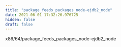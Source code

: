 ```yaml
---
title: "package_feeds_packages_node-ejdb2_node"
date: 2021-06-01 17:32:26.976725
hidden: false
draft: false
---
```


x86/64/package_feeds_packages_node-ejdb2_node

